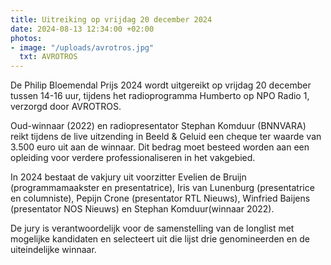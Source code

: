 ```yaml
---
title: Uitreiking op vrijdag 20 december 2024
date: 2024-08-13 12:34:00 +02:00
photos:
- image: "/uploads/avrotros.jpg"
  txt: AVROTROS
---
```


De Philip Bloemendal Prijs 2024 wordt uitgereikt op vrijdag 20 december tussen 14-16 uur, tijdens het radioprogramma Humberto op NPO Radio 1, verzorgd door AVROTROS. 


Oud-winnaar (2022) en radiopresentator Stephan Komduur (BNNVARA) reikt tijdens de live uitzending in Beeld & Geluid een cheque ter waarde van 3.500 euro uit aan de winnaar. Dit bedrag moet besteed worden aan een opleiding voor verdere professionaliseren in het vakgebied.


In 2024 bestaat de vakjury uit voorzitter Evelien de Bruijn (programmamaakster en presentatrice), Iris van Lunenburg (presentatrice en columniste), Pepijn Crone (presentator RTL Nieuws), Winfried Baijens (presentator NOS Nieuws) en Stephan Komduur(winnaar 2022).


De jury is verantwoordelijk voor de samenstelling van de longlist met mogelijke kandidaten en selecteert uit die lijst drie genomineerden en de uiteindelijke winnaar. 
